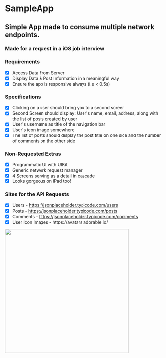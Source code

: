 # SampleApp
## Simple App made to consume multiple network endpoints.
### Made for a request in a iOS job interview


### Requirements 

- [x] Access Data From Server
- [x] Display Data & Post Information in a meaningful way
- [x] Ensure the app is responsive always (i.e < 0.5s)

### Specifications

- [x] Clicking on a user should bring you to a second screen
- [x] Second Screen should display: User's name, email, address, along with the list of posts created by user
- [x] User's username as title of the navigation bar
- [x] User's icon image somewhere
- [x] The list of posts should display the post title on one side and the number of comments on the other side

### Non-Requested Extras

- [x] Programmatic UI with UIKit
- [x] Generic network request manager
- [x] 4 Screens serving as a detail in cascade
- [x] Looks gorgeous on iPad too!

### Sites for the API Requests

- [x] Users - https://jsonplaceholder.typicode.com/users
- [x] Posts - https://jsonplaceholder.typicode.com/posts
- [x] Comments - https://jsonplaceholder.typicode.com/comments
- [x] User Icon Images - https://avatars.adorable.io/

<img src="sampleapp.gif" width="400"/>
